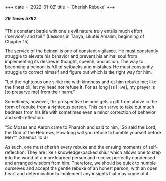 +++
date = '2022-01-02'
title = 'Cherish Rebuke'
+++

##### 29 Teves 5782

"This constant battle with one's evil nature truly entails much effort ('service') and toil." (Lessons in Tanya, Likutei Amarim, beginning of Chapter 15)

The service of the beinoni is one of constant vigilance. He must constantly struggle to elevate his behavior and prevent his animal soul from implementing its desires in thought, speech, and action. The way to becoming a beinoni is full of setbacks and mistakes. He must constantly struggle to correct himself and figure out which is the right way for him.

"Let the righteous one strike me with kindness and let him rebuke me; like the finest oil, let my head not refuse it. For as long [as I live], my prayer is [to preserve me] from their harm."

Sometimes, however, the prospective beinoni gets a gift from above in the form of rebuke from a righteous person. This can serve to take out much badness from his life with sometimes even a minor correction of behavior and self-reflection.

"So Moses and Aaron came to Pharaoh and said to him, 'So said the Lord, the God of the Hebrews, How long will you refuse to humble yourself before Me?'" (Shemos 10:3)

As such, one must cherish every rebuke and the ensuing moments of self-reflection. They are like a knowledge-packed shiur which allows one to step into the world of a more learned person and receive perfectly condensed and arranged wisdom from him. Therefore, we should be quick to humble ourselves and accept the gentle rebuke of an honest person, with an open heart and determination to implement any insights that may come of it.
